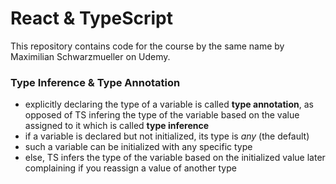 # React & TypeScript

This repository contains code for the course by the same name by Maximilian Schwarzmueller on Udemy.

### Type Inference & Type Annotation

- explicitly declaring the type of a variable is called **type annotation**, as opposed of TS infering the type of the variable based on the value assigned to it which is called **type inference**
- if a variable is declared but not initialized, its type is _any_ (the default)
- such a variable can be initialized with any specific type
- else, TS infers the type of the variable based on the initialized value later complaining if you reassign a value of another type
